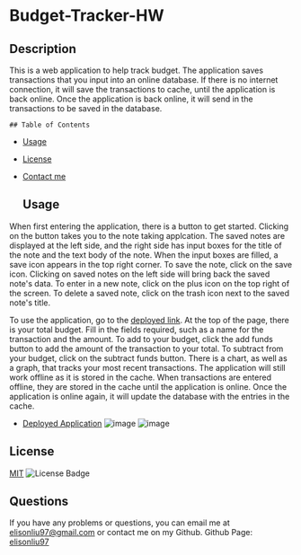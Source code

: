 # Budget-Tracker-HW

  ## Description
  This is a web application to help track budget. The application saves transactions that you input into an online database. If there is no internet connection, it will save the transactions to cache, until the application is back online. Once the application is back online, it will send in the transactions to be saved in the database.

    ## Table of Contents
  - [Usage](#usage)
  - [License](#license)
  - [Contact me](#questions)

    ## Usage
  When first entering the application, there is a button to get started. Clicking on the button takes you to the note taking applcation.
  The saved notes are displayed at the left side, and the right side has input boxes for the title of the note and the text body of the note.
  When the input boxes are filled, a save icon appears in the top right corner. To save the note, click on the save icon.
  Clicking on saved notes on the left side will bring back the saved note's data. To enter in a new note, click on the plus icon on the top right of the screen.
  To delete a saved note, click on the trash icon next to the saved note's title.

  To use the application, go to the [deployed link](https://budget-tracker-el.herokuapp.com/).
  At the top of the page, there is your total budget.
  Fill in the fields required, such as a name for the transaction and the amount.
  To add to your budget, click the add funds button to add the amount of the transaction to your total.
  To subtract from your budget, click on the subtract funds button.
  There is a chart, as well as a graph, that tracks your most recent transactions.
  The application will still work offline as it is stored in the cache. When transactions are entered offline, they are stored in the cache until the application is online.
  Once the application is online again, it will update the database with the entries in the cache.
  - [Deployed Application](https://budget-tracker-el.herokuapp.com//)
  ![image](https://user-images.githubusercontent.com/28275237/122628557-abb5a200-d084-11eb-9344-07ff8cab2229.png)
  ![image](https://user-images.githubusercontent.com/28275237/122628541-9476b480-d084-11eb-86d0-e69ed4fed768.png)

   ## License
  [MIT](https://spdx.org/licenses/MIT.html)
  ![License Badge](https://img.shields.io/badge/license-MIT-9cf)

  ## Questions
  If you have any problems or questions, you can email me at elisonliu97@gmail.com or contact me on my Github.
  Github Page: [elisonliu97](github.com/elisonliu97)


